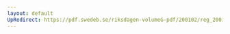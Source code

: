 ```yaml
---
layout: default
UpRedirect: https://pdf.swedeb.se/riksdagen-volumeG-pdf/200102/reg_200102/reg_200102_0354.pdf
---
```

